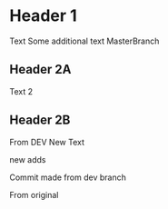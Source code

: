 # Header 1

Text
Some additional text
MasterBranch
## Header 2A

Text 2

## Header 2B
From DEV
New Text


new adds

Commit made from dev branch


From original
